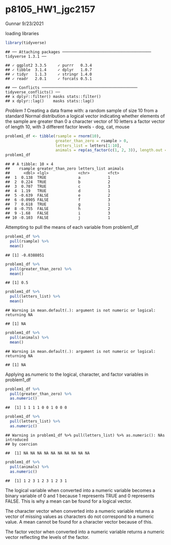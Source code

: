 p8105\_HW1\_jgc2157
================
Gunnar
9/23/2021

loading libraries

``` r
library(tidyverse)
```

    ## ── Attaching packages ─────────────────────────────────────── tidyverse 1.3.1 ──

    ## ✓ ggplot2 3.3.5     ✓ purrr   0.3.4
    ## ✓ tibble  3.1.4     ✓ dplyr   1.0.7
    ## ✓ tidyr   1.1.3     ✓ stringr 1.4.0
    ## ✓ readr   2.0.1     ✓ forcats 0.5.1

    ## ── Conflicts ────────────────────────────────────────── tidyverse_conflicts() ──
    ## x dplyr::filter() masks stats::filter()
    ## x dplyr::lag()    masks stats::lag()

*Problem 1* Creating a data frame with: a random sample of size 10 from
a standard Normal distribution a logical vector indicating whether
elements of the sample are greater than 0 a character vector of 10
letters a factor vector of length 10, with 3 different factor levels -
dog, cat, mouse

``` r
problem1_df <- tibble(rsample = rnorm(10),
                      greater_than_zero = rsample > 0,
                      letters_list = letters[1:10],
                      animals = rep(as_factor(c(1, 2, 3)), length.out = 10))
problem1_df
```

    ## # A tibble: 10 × 4
    ##    rsample greater_than_zero letters_list animals
    ##      <dbl> <lgl>             <chr>        <fct>  
    ##  1  0.138  TRUE              a            1      
    ##  2  0.224  TRUE              b            2      
    ##  3  0.707  TRUE              c            3      
    ##  4  1.19   TRUE              d            1      
    ##  5 -0.639  FALSE             e            2      
    ##  6 -0.0905 FALSE             f            3      
    ##  7  0.618  TRUE              g            1      
    ##  8 -0.755  FALSE             h            2      
    ##  9 -1.68   FALSE             i            3      
    ## 10 -0.103  FALSE             j            1

Attempting to pull the means of each variable from problem1\_df

``` r
problem1_df %>%
  pull(rsample) %>%
  mean()
```

    ## [1] -0.0388051

``` r
problem1_df %>%
  pull(greater_than_zero) %>%
  mean()
```

    ## [1] 0.5

``` r
problem1_df %>%
  pull(letters_list) %>%
  mean()
```

    ## Warning in mean.default(.): argument is not numeric or logical: returning NA

    ## [1] NA

``` r
problem1_df %>%
  pull(animals) %>%
  mean()
```

    ## Warning in mean.default(.): argument is not numeric or logical: returning NA

    ## [1] NA

Applying as.numeric to the logical, character, and factor variables in
problem1\_df

``` r
problem1_df %>%
  pull(greater_than_zero) %>%
  as.numeric()
```

    ##  [1] 1 1 1 1 0 0 1 0 0 0

``` r
problem1_df %>%
  pull(letters_list) %>%
  as.numeric()
```

    ## Warning in problem1_df %>% pull(letters_list) %>% as.numeric(): NAs introduced
    ## by coercion

    ##  [1] NA NA NA NA NA NA NA NA NA NA

``` r
problem1_df %>%
  pull(animals) %>%
  as.numeric()
```

    ##  [1] 1 2 3 1 2 3 1 2 3 1

The logical variable when converted into a numeric variable becomes a
binary variable of 0 and 1 because 1 represents TRUE and 0 represents
FALSE. This is why a mean can be found for a logical vector.

The character vector when converted into a numeric variable returns a
vector of missing values as characters do not correspond to a numeric
value. A mean cannot be found for a character vector because of this.

The factor vector when converted into a numeric variable returns a
numeric vector reflecting the levels of the factor.
